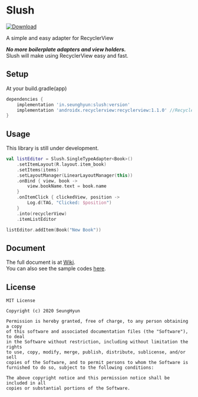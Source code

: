 # Slush
[![Download](https://api.bintray.com/packages/minseunghyun/maven/slush/images/download.svg)](https://bintray.com/minseunghyun/maven/slush/_latestVersion)

A simple and easy adapter for RecyclerView

***No more boilerplate adapters and view holders.***  
Slush will make using RecyclerView easy and fast.

## Setup
At your build.gradle(app)  
```groovy
dependencies {
    implementation 'in.seunghyun:slush:version'
    implementation 'androidx.recyclerview:recyclerview:1.1.0' //RecyclerView
}
```

## Usage

This library is still under development.

```kotlin
val listEditor = Slush.SingleTypeAdapter<Book>()
    .setItemLayout(R.layout.item_book)
    .setItems(items)
    .setLayoutManager(LinearLayoutManager(this))
    .onBind { view, book ->
        view.bookName.text = book.name
    }
    .onItemClick { clickedView, position ->
        Log.d(TAG, "Clicked: $position")
    }
    .into(recyclerView)
    .itemListEditor

listEditor.addItem(Book("New Book"))
```

## Document
The full document is at [Wiki](https://github.com/MinSeungHyun/slush/wiki).  
You can also see the sample codes [here](https://github.com/MinSeungHyun/slush/tree/master/samples/src/main/java/com/example/slush).

## License
```
MIT License

Copyright (c) 2020 SeungHyun

Permission is hereby granted, free of charge, to any person obtaining a copy
of this software and associated documentation files (the "Software"), to deal
in the Software without restriction, including without limitation the rights
to use, copy, modify, merge, publish, distribute, sublicense, and/or sell
copies of the Software, and to permit persons to whom the Software is
furnished to do so, subject to the following conditions:

The above copyright notice and this permission notice shall be included in all
copies or substantial portions of the Software.
```
